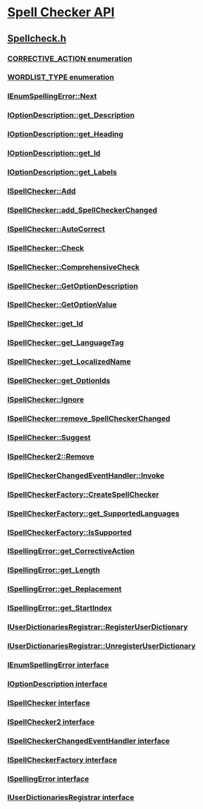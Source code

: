 # [Spell Checker API](../_spellcheck/index.md)
## [Spellcheck.h](index.md)
### [CORRECTIVE_ACTION enumeration](../spellcheck/ne-spellcheck-corrective_action.md)
### [WORDLIST_TYPE enumeration](../spellcheck/ne-spellcheck-wordlist_type.md)
### [IEnumSpellingError::Next](../spellcheck/nf-spellcheck-ienumspellingerror-next.md)
### [IOptionDescription::get_Description](../spellcheck/nf-spellcheck-ioptiondescription-get_description.md)
### [IOptionDescription::get_Heading](../spellcheck/nf-spellcheck-ioptiondescription-get_heading.md)
### [IOptionDescription::get_Id](../spellcheck/nf-spellcheck-ioptiondescription-get_id.md)
### [IOptionDescription::get_Labels](../spellcheck/nf-spellcheck-ioptiondescription-get_labels.md)
### [ISpellChecker::Add](../spellcheck/nf-spellcheck-ispellchecker-add.md)
### [ISpellChecker::add_SpellCheckerChanged](../spellcheck/nf-spellcheck-ispellchecker-add_spellcheckerchanged.md)
### [ISpellChecker::AutoCorrect](../spellcheck/nf-spellcheck-ispellchecker-autocorrect.md)
### [ISpellChecker::Check](../spellcheck/nf-spellcheck-ispellchecker-check.md)
### [ISpellChecker::ComprehensiveCheck](../spellcheck/nf-spellcheck-ispellchecker-comprehensivecheck.md)
### [ISpellChecker::GetOptionDescription](../spellcheck/nf-spellcheck-ispellchecker-getoptiondescription.md)
### [ISpellChecker::GetOptionValue](../spellcheck/nf-spellcheck-ispellchecker-getoptionvalue.md)
### [ISpellChecker::get_Id](../spellcheck/nf-spellcheck-ispellchecker-get_id.md)
### [ISpellChecker::get_LanguageTag](../spellcheck/nf-spellcheck-ispellchecker-get_languagetag.md)
### [ISpellChecker::get_LocalizedName](../spellcheck/nf-spellcheck-ispellchecker-get_localizedname.md)
### [ISpellChecker::get_OptionIds](../spellcheck/nf-spellcheck-ispellchecker-get_optionids.md)
### [ISpellChecker::Ignore](../spellcheck/nf-spellcheck-ispellchecker-ignore.md)
### [ISpellChecker::remove_SpellCheckerChanged](../spellcheck/nf-spellcheck-ispellchecker-remove_spellcheckerchanged.md)
### [ISpellChecker::Suggest](../spellcheck/nf-spellcheck-ispellchecker-suggest.md)
### [ISpellChecker2::Remove](../spellcheck/nf-spellcheck-ispellchecker2-remove.md)
### [ISpellCheckerChangedEventHandler::Invoke](../spellcheck/nf-spellcheck-ispellcheckerchangedeventhandler-invoke.md)
### [ISpellCheckerFactory::CreateSpellChecker](../spellcheck/nf-spellcheck-ispellcheckerfactory-createspellchecker.md)
### [ISpellCheckerFactory::get_SupportedLanguages](../spellcheck/nf-spellcheck-ispellcheckerfactory-get_supportedlanguages.md)
### [ISpellCheckerFactory::IsSupported](../spellcheck/nf-spellcheck-ispellcheckerfactory-issupported.md)
### [ISpellingError::get_CorrectiveAction](../spellcheck/nf-spellcheck-ispellingerror-get_correctiveaction.md)
### [ISpellingError::get_Length](../spellcheck/nf-spellcheck-ispellingerror-get_length.md)
### [ISpellingError::get_Replacement](../spellcheck/nf-spellcheck-ispellingerror-get_replacement.md)
### [ISpellingError::get_StartIndex](../spellcheck/nf-spellcheck-ispellingerror-get_startindex.md)
### [IUserDictionariesRegistrar::RegisterUserDictionary](../spellcheck/nf-spellcheck-iuserdictionariesregistrar-registeruserdictionary.md)
### [IUserDictionariesRegistrar::UnregisterUserDictionary](../spellcheck/nf-spellcheck-iuserdictionariesregistrar-unregisteruserdictionary.md)
### [IEnumSpellingError interface](../spellcheck/nn-spellcheck-ienumspellingerror.md)
### [IOptionDescription interface](../spellcheck/nn-spellcheck-ioptiondescription.md)
### [ISpellChecker interface](../spellcheck/nn-spellcheck-ispellchecker.md)
### [ISpellChecker2 interface](../spellcheck/nn-spellcheck-ispellchecker2.md)
### [ISpellCheckerChangedEventHandler interface](../spellcheck/nn-spellcheck-ispellcheckerchangedeventhandler.md)
### [ISpellCheckerFactory interface](../spellcheck/nn-spellcheck-ispellcheckerfactory.md)
### [ISpellingError interface](../spellcheck/nn-spellcheck-ispellingerror.md)
### [IUserDictionariesRegistrar interface](../spellcheck/nn-spellcheck-iuserdictionariesregistrar.md)
